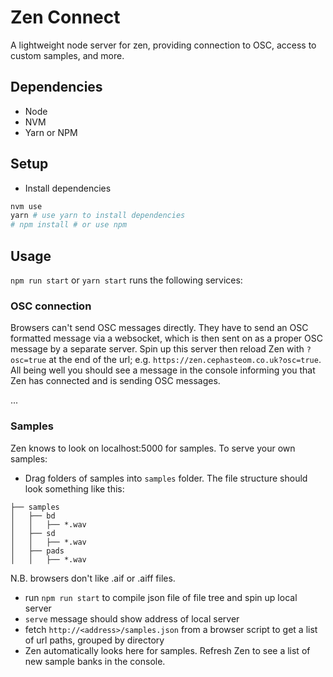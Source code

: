 # Zen Connect
A lightweight node server for zen, providing connection to OSC, access to custom samples, and more.

## Dependencies
* Node
* NVM
* Yarn or NPM

## Setup
* Install dependencies
```bash
nvm use 
yarn # use yarn to install dependencies
# npm install # or use npm
```

## Usage
`npm run start` or `yarn start` runs the following services:
### OSC connection
Browsers can't send OSC messages directly. They have to send an OSC formatted message via a websocket, which is then sent on as a proper OSC message by a separate server. Spin up this server then reload Zen with `?osc=true` at the end of the url; e.g. `https://zen.cephasteom.co.uk?osc=true`. All being well you should see a message in the console informing you that Zen has connected and is sending OSC messages.

...
### Samples
Zen knows to look on localhost:5000 for samples. To serve your own samples:
* Drag folders of samples into `samples` folder. The file structure should look something like this:
```
├── samples  
│   ├── bd  
│   │   ├── *.wav  
│   ├── sd  
│   │   ├── *.wav  
│   ├── pads  
│   │   ├── *.wav
```
N.B. browsers don't like .aif or .aiff files.
* run `npm run start` to compile json file of file tree and spin up local server
* `serve` message should show address of local server
* fetch `http://<address>/samples.json` from a browser script to get a list of url paths, grouped by directory
* Zen automatically looks here for samples. Refresh Zen to see a list of new sample banks in the console.
